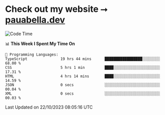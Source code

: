 # Check out my website ⭢ [pauabella.dev](https://pauabella.dev)

<!--START_SECTION:waka-->
![Code Time](http://img.shields.io/badge/Code%20Time-2%2C587%20hrs%2040%20mins-blue)

📊 **This Week I Spent My Time On** 

```text
💬 Programming Languages: 
TypeScript               19 hrs 44 mins      █████████████████░░░░░░░░   68.00 % 
CSS                      5 hrs 1 min         ████░░░░░░░░░░░░░░░░░░░░░   17.31 % 
HTML                     4 hrs 14 mins       ████░░░░░░░░░░░░░░░░░░░░░   14.59 % 
JSON                     0 secs              ░░░░░░░░░░░░░░░░░░░░░░░░░   00.04 % 
XML                      0 secs              ░░░░░░░░░░░░░░░░░░░░░░░░░   00.03 % 
```


 Last Updated on 22/10/2023 08:05:16 UTC
<!--END_SECTION:waka-->
